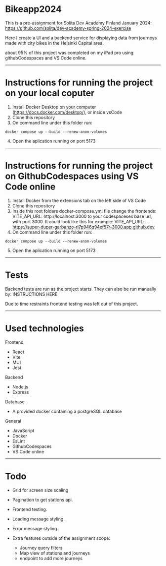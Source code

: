 # Bikeapp2024

This is a pre-assignment for Solita Dev Academy Finland January 2024:
https://github.com/solita/dev-academy-spring-2024-exercise

Here I create a UI and a backend service for displaying data from journeys made with city bikes in the Helsinki Capital area.

about 95% of this project was completed on my iPad pro using githubCodespaces and VS Code online.

_______________________________________________________________________

# Instructions for running the project on your local coputer
1. Install Docker Desktop on your computer (https://docs.docker.com/desktop/), or inside vsCode
2. Clone this repository
3. On command line under this folder run:

```
docker compose up --build --renew-anon-volumes
```
4. Open the aplication running on port 5173

_______________________________________________________________________

# Instructions for running the project on GithubCodespaces using VS Code online
1. Install Docker from the extensions tab on the left side of VS Code
2. Clone this repository
3. Inside this root folders docker-compose.yml file change the frontends:
    VITE_API_URL: http://localhost:3000
    to your codespaceses base url, with port 3000. It could look like this for example:
    VITE_API_URL: https://super-duper-garbanzo-rj7p946q94xf57r-3000.app.github.dev
4. On command line under this folder run:

```
docker compose up --build --renew-anon-volumes
```
5. Open the aplication running on port 5173

_______________________________________________________________________

# Tests

Backend tests are run as the project starts. They can also be run manually by:
INSTRUCTIONS HERE

Due to time restraints frontend testing was left out of this project.

_______________________________________________________________________

# Used technologies
Frontend
- React
- Vite
- MUI
- Jest

Backend
- Node.js
- Express

Database
- A provided docker containing a postgreSQL database

General
- JavaScript
- Docker
- EsLint
- GithubCodespaces
- VS Code online


_______________________________________________________________________

# Todo
- Grid for screen size scaling
- Pagination to get stations api.
- Frontend testing.
- Loading message styling.
- Error message styling.

- Extra features outside of the assignment scope:
    - Journey query filters
    - Map view of stations and journeys
    - endpoint to add more journeys
